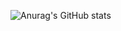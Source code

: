![Anurag's GitHub stats](https://github-readme-stats.vercel.app/api?username=tunggarya&show_icons=true&theme=radical)
